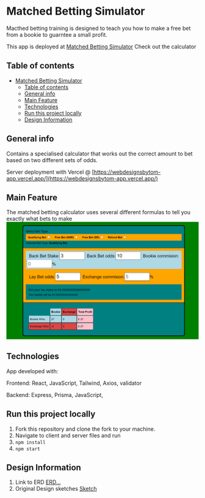 # Matched Betting Simulator

Macthed betting training is designed to teach you how to make a free bet from a bookie to guarntee a small profit.

This app is deployed at [Matched Betting Simulator](https://64461d64f544917ddd3c4d62--clever-rolypoly-136b82.netlify.app/)
Check out the calculator
## Table of contents

- [Matched Betting Simulator](#matched-betting-simulator)
  - [Table of contents](#table-of-contents)
  - [General info](#general-info)
  - [Main Feature](#main-feature)
  - [Technologies](#technologies)
  - [Run this project locally](#run-this-project-locally)
  - [Design Information](#design-information)

## General info

Contains a specialised calculator that works out the correct amount to bet based on two different sets of odds.

Server deployment with Vercel @ [https://webdesignsbytom-app.vercel.app/](https://webdesignsbytom-app.vercel.app/)

## Main Feature

The matched betting calculator uses several different formulas to tell you exactly what bets to make
<img src='./client/src/assets/images/calculatorMd.png'>

## Technologies

App developed with:

Frontend: React, JavaScript, Tailwind, Axios, validator

Backend: Express, Prisma, JavaScript,

## Run this project locally

1. Fork this repository and clone the fork to your machine.
2. Navigate to client and server files and run
3. `npm install`
4. `npm start`

## Design Information

1. Link to ERD [ERD...](https://github.com/webdesignsbytom/matchedBetting-tailwind/blob/main/assets/ERD)
2. Original Design sketches [Sketch](https://github.com/webdesignsbytom/matchedBetting-tailwind/tree/main/assets/wireframe)
